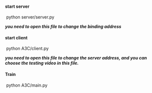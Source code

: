 #### **start server**

​	python server/server.py 

***you need to open this file to change the binding address***



#### start client

​	python A3C/client.py

***you need to open this file to change the server address, and you can choose the testing video in this file.***



#### Train

​	python A3C/main.py

